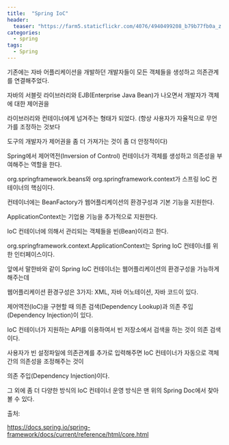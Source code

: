 ```yaml
---
title:  "Spring IoC"
header:
  teaser: "https://farm5.staticflickr.com/4076/4940499208_b79b77fb0a_z.jpg"
categories: 
  - spring
tags:
  - Spring
---
```


  기존에는 자바 어플리케이션을 개발하던 개발자들이 모든 객체들을 생성하고 의존관계를 연결해주었다.
  
  자바의 서블릿 라이브러리와 EJB(Enterprise Java Bean)가 나오면서 개발자가 객체에 대한 제어권을
  
  라이브러리와 컨테이너에게 넘겨주는 형태가 되었다. (항상 사용자가 자율적으로 무언가를 조정하는 것보다
  
  도구의 개발자가 제어권을 좀 더 가져가는 것이 좀 더 안정적이다)
  
  Spring에서 제어역전(Inversion of Control) 컨테이너가 객체를 생성하고 의존성을 부여해주는 역할을 한다.
  
  org.springframework.beans와 org.springframework.context가 스프링 IoC 컨테이너의 핵심이다.
  
  컨테이너에는 BeanFactory가 웹어플리케이션의 환경구성과 기본 기능을 지원한다. 
  
  ApplicationContext는 기업용 기능을 추가적으로 지원한다.
  
  IoC 컨테이너에 의해서 관리되는 객체들을 빈(Bean)이라고 한다.
  
 
 
 
  org.springframework.context.ApplicationContext는 Spring IoC 컨테이너를 위한 인터페이스이다.
  
  앞에서 말한바와 같이 Spring IoC 컨테이너는 웹어플리케이션의 환경구성을 가능하게 해주는데
  
  웹어플리케이션 환경구성은 3가지: XML, 자바 어노테이션, 자바 코드이 있다.
  
  
  제어역전(IoC)을 구현할 때 의존 검색(Dependency Lookup)과 의존 주입(Dependency Injection)이 있다.
  
  IoC 컨테이너가 지원하는 API를 이용하여서 빈 저장소에서 검색을 하는 것이 의존 검색이다.
  
  사용자가 빈 설정파일에 의존관계를 추가로 입력해주면 IoC 컨테이너가 자동으로 객체간의 의존성을 조정해주는 것이
  
  의존 주입(Dependency Injection)이다. 
  
  그 외에 좀 더 다양한 방식의 IoC 컨테이너 운영 방식은 맨 위의 Spring Doc에서 찾아볼 수 있다.
  


출처:

https://docs.spring.io/spring-framework/docs/current/reference/html/core.html